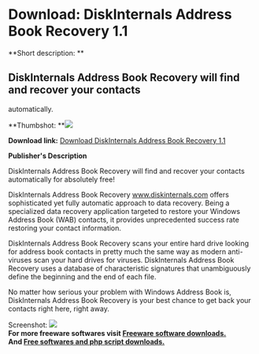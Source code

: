 # Download: DiskInternals Address Book Recovery 1.1

**Short description: **

## DiskInternals Address Book Recovery will find and recover your contacts
automatically.

  
**Thumbshot: **![](http://www.freewarefiles.com/screenshot/diaddbokkrecovery_md.gif)   
  
**Download link:** [Download DiskInternals Address Book Recovery 1.1](http://freesoftwares.boysofts.com/DiskInternals-Address-Book-Recovery_program_35974.html)  
  

**Publisher's Description**  
  

DiskInternals Address Book Recovery will find and recover your contacts
automatically for absolutely free!

DiskInternals Address Book Recovery www.diskinternals.com offers sophisticated
yet fully automatic approach to data recovery. Being a specialized data
recovery application targeted to restore your Windows Address Book (WAB)
contacts, it provides unprecedented success rate restoring your contact
information.

DiskInternals Address Book Recovery scans your entire hard drive looking for
address book contacts in pretty much the same way as modern anti-viruses scan
your hard drives for viruses. DiskInternals Address Book Recovery uses a
database of characteristic signatures that unambiguously define the beginning
and the end of each file.

No matter how serious your problem with Windows Address Book is, DiskInternals
Address Book Recovery is your best chance to get back your contacts right
here, right away.

  
  
Screenshot: ![](http://www.freewarefiles.com/screenshot/diaddbokkrecovery.gif)  
**For more freeware softwares visit [Freeware software downloads.](http://freesoftwares.boysofts.com/)**   
**And [Free softwares and php script downloads.](http://www.boysofts.com/)**

